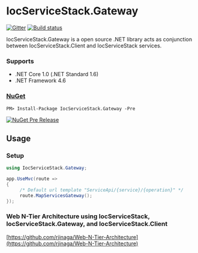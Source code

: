# IocServiceStack.Gateway

[![Gitter](https://badges.gitter.im/IocServiceStack/Lobby.svg)](https://gitter.im/IocServiceStack/Lobby?utm_source=badge&utm_medium=badge&utm_campaign=pr-badge&utm_content=body_badge)   [![Build status](https://ci.appveyor.com/api/projects/status/j66x0ogt0m0vy55v/branch/master?svg=true)](https://ci.appveyor.com/project/rjinaga/iocservicestack-gateway/branch/master)

IocServiceStack.Gateway is a open source .NET library acts as conjunction between IocServiceStack.Client and IocServiceStack services.


### Supports
- .NET Core 1.0 (.NET Standard 1.6)
- .NET Framework 4.6


### [NuGet](https://www.nuget.org/packages/IocServiceStack.Gateway/)
```
PM> Install-Package IocServiceStack.Gateway -Pre
```
[![NuGet Pre Release](https://img.shields.io/badge/nuget-Pre%20Release-yellow.svg)](https://www.nuget.org/packages/IocServiceStack.Gateway/)


## Usage

### Setup

```c#
using IocServiceStack.Gateway;

app.UseMvc(route =>
{
     /* Default url template "ServiceApi/{service}/{operation}" */	
     route.MapServicesGateway();
});

```

### Web N-Tier Architecture using IocServiceStack, IocServiceStack.Gateway, and IocServiceStack.Client 

[https://github.com/rjinaga/Web-N-Tier-Architecture](https://github.com/rjinaga/Web-N-Tier-Architecture)





